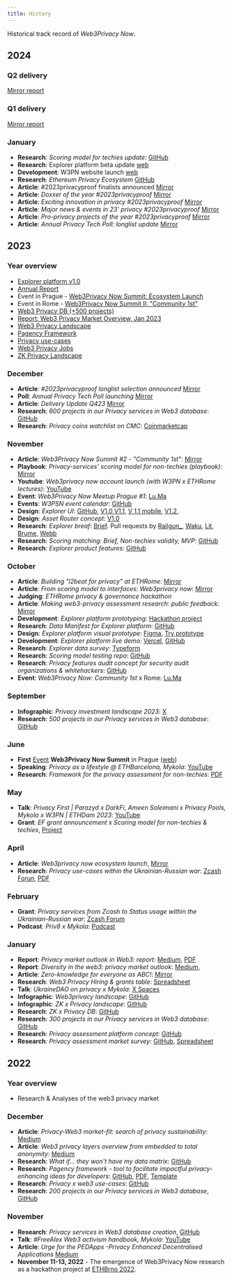 ```yaml
---
title: History
---
```


Historical track record of *Web3Privacy Now*.

## 2024

### Q2 delivery
[Mirror report](https://mirror.xyz/0x0f1F3DAf416B74DB3DE55Eb4D7513a80F4841073/2X5hLw_7JcY3ifY9rv2qjo96HOcdni7DXqam9W_X6Kg)

### Q1 delivery
[Mirror report](https://mirror.xyz/0x0f1F3DAf416B74DB3DE55Eb4D7513a80F4841073/Q950JaRTbcyB3A7EmVa73sBbDiy93Un8h5dShA386-s)

### January

* **Research**: _Scoring model for techies update_: [GitHub](https://github.com/web3privacy/explorer/blob/main/Web3privacynowplatform/scoringmodel/Scoringmodel_techies.md)
* **Research**: Explorer platform beta update [web](https://explorer.web3privacy.info)
* **Development**: W3PN website launch [web](https://web3privacy.info)
* **Research**: _Ethereum Privacy Ecosystem_ [GitHub](https://github.com/web3privacy/docs/blob/main/docs/research/ethereum-privacy-ecosystem.md)
* **Article**: #2023privacyproof finalists announced [Mirror](https://mirror.xyz/0x0f1F3DAf416B74DB3DE55Eb4D7513a80F4841073/wyFhJ9_ayxA6BXTW0WE1h4ZackVTjrZTeC28Y6-J4mc)
* **Article**: _Doxxer of the year #2023privacyproof_ [Mirror](https://mirror.xyz/0x0f1F3DAf416B74DB3DE55Eb4D7513a80F4841073/Yx-Hc2kw2sDVixLkKQ5F1ZDN33eKGYYkK4fjVdPouIE)
* **Article**: _Exciting innovation in privacy #2023privacyproof_ [Mirror](https://mirror.xyz/0x0f1F3DAf416B74DB3DE55Eb4D7513a80F4841073/pbTUSd5RerKKwmeqWmzl5VDmtuykkalqFUBTy0EQUNA)
* **Article**: _Major news & events in 23' privacy #2023privacyproof_ [Mirror](https://mirror.xyz/0x0f1F3DAf416B74DB3DE55Eb4D7513a80F4841073/sy5SdjIHlu-6FMbF6bos_NNWveHSc-_RstKfdIdbfJQ)
* **Article**: _Pro-privacy projects of the year #2023privacyproof_ [Mirror](https://mirror.xyz/0x0f1F3DAf416B74DB3DE55Eb4D7513a80F4841073/LdOt0mlG_nXqhnmLf7s-X13NDNdpwQw72ESKaJq-0zA)
* **Article**: _Annual Privacy Tech Poll: longlist update_ [Mirror](https://mirror.xyz/0x0f1F3DAf416B74DB3DE55Eb4D7513a80F4841073/hEDewxQxukOHZcTqoXNdkrmioEiBb2SrObDZ9oanVM4)

## 2023

### Year overview

- [Explorer platform v1.0](https://github.com/web3privacy/grants/blob/main/README.md#-privacy-beat)
- [Annual Report](https://github.com/web3privacy/grants/blob/main/README.md#-privacy-annual-report-2023)
- Event in Prague - [Web3Privacy Now Summit: Ecosystem Launch](https://mirror.xyz/0x0f1F3DAf416B74DB3DE55Eb4D7513a80F4841073/_ykJ2VOcRrH720OZTy0tT1kjrgP5kdc0Vykb0VVle0w)
- Event in Rome - [Web3Privacy Now Summit II: "Community 1st"](https://mirror.xyz/0x0f1F3DAf416B74DB3DE55Eb4D7513a80F4841073/bzv735Bc1zak7Yi-NcxWavMQKgt2ANXQtpkrSp8Xg3o)
- [Web3 Privacy DB (+500 projects)](https://web3privacy.info/)
- [Report: Web3 Privacy Market Overview, Jan 2023](https://github.com/web3privacy/web3privacy/blob/main/Market%20overview/Web3privacy%20landscape%20(jan%202023).jpg)
- [Web3 Privacy Landscape](https://github.com/web3privacy/web3privacy/blob/main/Market%20overview/Web3privacy%20landscape%20(jan%202023).jpg)
- [Pagency Framework](https://github.com/web3privacy/web3privacy/tree/main/Pagency)
- [Privacy use-cases](https://github.com/web3privacy/web3privacy/blob/main/Use-cases.md)
- [Web3 Privacy Jobs ](https://docs.google.com/spreadsheets/d/1dN6bIWyOh01Dl-y1iZh-1TASZxKUefD098BUALcnUb8/edit#gid=0)
- [ZK Privacy Landscape](https://github.com/web3privacy/web3privacy/tree/main/ZKprivacylandscape)

### December

* **Article**: _#2023privacyproof longlist selection announced_ [Mirror](https://mirror.xyz/0x0f1F3DAf416B74DB3DE55Eb4D7513a80F4841073/g9ypqVmAIllC3q1qy1EmNfaKR4RemDBYlMLDNbnooEk)
* **Poll**: _Annual Privacy Tech Poll launching_ [Mirror](https://mirror.xyz/0x0f1F3DAf416B74DB3DE55Eb4D7513a80F4841073/u-K59tVbfnFB9M-TTSpTIf7ef3zlsg9FXklDCRwAr70)
* **Article**: _Delivery Update Q423_ [Mirror](https://mirror.xyz/0x0f1F3DAf416B74DB3DE55Eb4D7513a80F4841073/QWXwYD2KYO6V9RDRikDGdUZe9gN9dz5jfVfrFAKxb5k)
* **Research**: _600 projects in our Privacy services in Web3 database_: [GitHub](https://github.com/web3privacy/web3privacy)
* **Research**: _Privacy coins watchlist on CMC_: [Coinmarketcap](https://coinmarketcap.com/watchlist/657adcdae8548e6716084ba0/)

### November

* **Article**: _Web3Privacy Now Summit #2 - "Community 1st"_: [Mirror](https://mirror.xyz/0x0f1F3DAf416B74DB3DE55Eb4D7513a80F4841073/bzv735Bc1zak7Yi-NcxWavMQKgt2ANXQtpkrSp8Xg3o)
* **Playbook**: _Privacy-services' scoring model for non-techies (playbook)_: [Mirror](https://mirror.xyz/0x0f1F3DAf416B74DB3DE55Eb4D7513a80F4841073/90XEXa7AG_qc-VgYKs40i88xB1HF97gr1zqb-qvnif0)
* **Youtube**: _Web3privacy now account launch (with W3PN x ETHRome lectures)_: [YouTube](https://www.youtube.com/@Web3PrivacyNow)
* **Event**: _Web3Privacy Now Meetup Prague #1_: [Lu.Ma](https://lu.ma/w3pm-prg1)
* **Events**: _W3PSN event calendar_: [GitHub](https://github.com/orgs/web3privacy/projects/7)
* **Design**: _Explorer UI_: [GitHub](https://github.com/web3privacy/web3privacy/blob/main/Web3privacynowplatform/UI/Readme.md), [V1.0](https://github.com/web3privacy/web3privacy/blob/main/Web3privacynowplatform/UI/Readme.md#v10-eth-rome-prototype),[V1.1](https://github.com/web3privacy/web3privacy/blob/main/Web3privacynowplatform/UI/Readme.md#v11-post-ethrome-update), [V 1.1 mobile](https://github.com/web3privacy/web3privacy/blob/main/Web3privacynowplatform/UI/Readme.md#v11-post-ethrome-update-mobile-version), [V1.2](https://github.com/web3privacy/web3privacy/blob/main/Web3privacynowplatform/UI/Readme.md#v12-post-ethrome-update-basic-scoring-x-brief-sync),
* **Design**: _Asset Router concept_: [V1.0](https://github.com/web3privacy/web3privacy/blob/main/Web3privacynowplatform/UI/Readme.md#v10-post-eth-rome-asset-router-microservice)
* **Research**: _Explorer breaf_: [Brief](https://github.com/web3privacy/web3privacy/blob/main/Web3privacynowplatform/Brief.md). Pull requests by [Railgun_](https://github.com/web3privacy/web3privacy/pull/31), [Waku](https://github.com/web3privacy/web3privacy/pull/35), [Lit](https://github.com/web3privacy/web3privacy/pull/34), [Brume](https://github.com/web3privacy/web3privacy/pull/38), [Webb](https://github.com/web3privacy/web3privacy/pull/37)
* **Research**: _Scoring matching: Brief, Non-techies validity, MVP_: [GitHub](https://github.com/web3privacy/web3privacy/blob/main/Web3privacynowplatform/scoringmodel/Data%20brief%20%26%20scoring%20model%20comparison.md)
* **Research**: _Explorer product features_: [GitHub](https://github.com/web3privacy/web3privacy/tree/main/Web3privacynowplatform/scoringmodel/Product%20features)

### October

* **Article**: _Building "l2beat for privacy" at ETHRome_: [Mirror](https://mirror.xyz/0x0f1F3DAf416B74DB3DE55Eb4D7513a80F4841073/nVGxQjtLSabZe2Bkc7LZd5kGxW-C8-Rm2Se1AONqKZY)
* **Article**: _From scoring model to interfaces: Web3privacy now_: [Mirror](https://mirror.xyz/0x0f1F3DAf416B74DB3DE55Eb4D7513a80F4841073/f3EXL1pAuI6gusHf_soq9KopU8ABC1EcV002FFlYKoM)
* **Judging**: _ETHRome privacy & governance hackathon_
* **Article**: _Making web3-privacy assessment research: public feedback_: [Mirror](https://mirror.xyz/0x0f1F3DAf416B74DB3DE55Eb4D7513a80F4841073/E9QPx9iKgPXPqEsAN-YklipSRJy9VTBMOLwwEcqqVpU)
* **Development**: _Explorer platform prototyping_: [Hackathon project](https://taikai.network/ethrome/hackathons/ethrome-23/projects/clng508ts00lswu01030hpfuq/idea)
* **Research**: _Data Manifest for Explorer platform_: [GitHub](https://github.com/web3privacy/data/tree/main#readme)
* **Design**: _Explorer platform visual prototype_: [Figma](https://www.figma.com/file/fwUaS88ao4Ijlv3gIDYrQD/Web3Privacy?type=design&node-id=668%3A26840&mode=design&t=xWVqvb2facrhUFGj-1), [Try prototype](https://www.figma.com/proto/fwUaS88ao4Ijlv3gIDYrQD/Web3Privacy?page-id=558%3A22&type=design&node-id=668-26840&viewport=-5271%2C542%2C0.19&t=7yVsL5QlUqoAGn2T-1&scaling=scale-down-width&starting-point-node-id=668%3A26840&mode=design)
* **Development**: _Explorer platform live demo_: [Vercel](https://web3privacy-app.vercel.app), [GitHub](https://github.com/web3privacy/web3privacy-app)
* **Research**: _Explorer data survey_: [Typeform](https://gy0n92ttldn.typeform.com/to/clX8HhGi)
* **Research**: _Scoring model testing repo_: [GitHub](https://github.com/web3privacy/web3privacy/blob/main/Web3privacynowplatform/scoringmodel/DeFi%20category%20prototype.md)
* **Research**: _Privacy features audit concept for security audit organizations & whitehackers_: [GitHub](https://github.com/web3privacy/grants/blob/main/w3p-03.md)
* **Event**: _Web3Privacy Now: Community 1st_ x Rome: [Lu.Ma](https://lu.ma/web3privacynow_rome)

### September

* **Infographic**: _Privacy investment landscape 2023_: [X](https://twitter.com/web3privacy/status/1708108117160923305)
* **Research**: _500 projects in our Privacy services in Web3 database_: [GitHub](https://github.com/web3privacy/web3privacy)

### June

* **First** [Event](/events/) **Web3Privacy Now Summit** in Prague ([web](https://prague.web3privacy.info/))
* **Speaking**: _Privacy as a lifestyle @ ETHBarcelona, Mykola_: [YouTube](https://www.youtube.com/live/iPFZcsQ2Jeg?feature=shared&t=3425)
* **Research**: _Framework for the privacy assessment for non-techies_: [PDF](https://github.com/web3privacy/web3privacy/blob/main/Web3privacynowplatform/scoringmodel/Web3Privacy%20Now%20scoring%20platform_test%20framework.pdf)

### May

* **Talk**: _Privacy First | Parazyd x DarkFi, Ameen Soleimani x Privacy Pools, Mykola x W3PN | ETHDam 2023_: [YouTube](https://www.youtube.com/watch?v=w_72TlZYGN4)
* **Grant**: _EF grant announcement x Scoring model for non-techies & techies_, [Project](https://github.com/web3privacy/web3privacy/tree/main/Web3privacynowplatform)

### April

* **Article**: _Web3privacy now ecosystem launch_, [Mirror](https://mirror.xyz/0x0f1F3DAf416B74DB3DE55Eb4D7513a80F4841073/_ykJ2VOcRrH720OZTy0tT1kjrgP5kdc0Vykb0VVle0w)
* **Research**: _Privacy use-cases within the Ukrainian-Russian war_: [Zcash Forun](https://forum.zcashcommunity.com/t/privacy-services-from-zcash-to-status-usage-within-the-ukrainian-russian-war-research/43940?u=aquietinvestor), [PDF](https://github.com/web3privacy/grants/blob/main/staticobjects/Privacy%20use%20cases%20with%20the%20focus%20on%20Zcash%20(privacy%20coins)_Siusko.pdf)

### February

* **Grant**: _Privacy services from Zcash to Status usage within the Ukrainian-Russian war_: [Zcash Forum](https://forum.zcashcommunity.com/t/privacy-services-from-zcash-to-status-usage-within-the-ukrainian-russian-war-research/43940?u=aquietinvestor)
* **Podcast**: _Priv8 x Mykola_: [Podcast](https://www.orchid.com/podcast/episode-127-Mykola-Siusko/)

### January

* **Report**: _Privacy market outlook in Web3: report_: [Medium](https://medium.com/@Svyazniy/privacy-market-outlook-in-web3-report-35a96c35b6ae), [PDF](https://github.com/Msiusko/web3privacy/blob/main/Market%20overview/Privacy%20market%20outlook%20in%20Web3%20by%20Mykola%20Siusko%20(Jan%202023).pdf)
* **Report**: _Diversity in the web3: privacy market outlook_: [Medium](https://medium.com/@Svyazniy/diversity-in-the-web3-privacy-market-outlook-1a7ccefc872),
* **Article**: _Zero-knowledge for everyone as ABC!_: [Mirror](https://mirror.xyz/0x0f1F3DAf416B74DB3DE55Eb4D7513a80F4841073/Ck0Sx--9QMQcSOQEHBYj8h2M8KLU-wz9YQvyybdTMN4)
* **Research**: _Web3 Privacy Hiring & grants table_: [Spreadsheet](https://docs.google.com/spreadsheets/d/1dN6bIWyOh01Dl-y1iZh-1TASZxKUefD098BUALcnUb8/edit#gid=0)
* **Talk**: _UkraineDAO on privacy x Mykola_: [X Spaces](https://twitter.com/cryptodrftng/status/1616807220628291585)
* **Infographic**: _Web3privacy landscape_: [GitHub](https://github.com/web3privacy/web3privacy/blob/main/Market%20overview/Web3privacy%20landscape%20(jan%202023).jpg)
* **Infographic**: _ZK x Privacy landscape_: [GitHub](https://github.com/web3privacy/web3privacy/blob/main/Market%20overview/ZK-private%20landscape.jpg)
* **Research**: _ZK x Privacy DB_: [GitHub](https://github.com/web3privacy/web3privacy/tree/main/ZKprivacylandscape)
* **Research**: _300 projects in our Privacy services in Web3 database_: [GitHub](https://github.com/web3privacy/web3privacy)
* **Research**: _Privacy assessment platform concept_: [GitHub](https://github.com/web3privacy/web3privacy/tree/main/Web3privacynowplatform)
* **Research**: _Privacy assessment market survey_: [GitHub](https://github.com/web3privacy/web3privacy/tree/main/Web3privacynowplatform/scoringmodel/Survey), [Spreadsheet](https://docs.google.com/spreadsheets/d/1JWpAsGL10UTsVeuIVbouzUxRjaSPUAamxcbFljXuUWE/edit#gid=0)

## 2022

### Year overview

- Research & Analyses of the web3 privacy market

### December

* **Article**: _Privacy-Web3 market-fit: search of privacy sustainability_: [Medium](https://medium.com/@Svyazniy/privacy-web3-market-fit-search-of-privacy-sustainability-330c9c98f9df)
* **Article**: _Web3 privacy layers overview from embedded to total anonymity_: [Medium](https://medium.com/@Svyazniy/web3-privacy-layers-overview-from-embedded-to-total-anonymity-4ddf8e7c3b4d)
* **Research**: _What if... they won't have my data matrix_: [GitHub](https://github.com/web3privacy/web3privacy/tree/main/theywonthave)
* **Research**: _Pagency framework - tool to facilitate impactful privacy-enhancing ideas for developers_: [GitHub](https://github.com/web3privacy/web3privacy/tree/main/Pagency), [PDF](https://github.com/web3privacy/web3privacy/blob/main/Pagency/Pagency%20-%20privacy%20use-case%20facilitation%20framework.pdf), [Template](https://github.com/web3privacy/web3privacy/blob/main/Pagency/Privacy%20framework%20template.pptx)
* **Research**: _Privacy x web3 use-cases_: [GitHub](https://github.com/web3privacy/web3privacy/blob/main/Use-cases.md)
* **Research**: _200 projects in our Privacy services in Web3 database_, [GitHub](https://github.com/web3privacy/web3privacy)

### November

* **Research**: _Privacy services in Web3 database creation_, [GitHub](https://github.com/web3privacy/web3privacy)
* **Talk**: _#FreeAlex Web3 activism handbook, Mykola_: [YouTube](https://www.youtube.com/watch?v=oCvVKltmQgo)
* **Article**: _Urge for the PEDApps -Privacy Enhanced Decentralised Applications_ [Medium](https://medium.com/@Svyazniy/urge-for-the-pedapps-privacy-enhanced-decentralised-applications-7efa980cdbb)
* **November 11-13, 2022** - The emergence of Web3Privacy Now research as a hackathon project at [ETHBrno 2022](https://docs.ethbrno.cz/events/2022).
